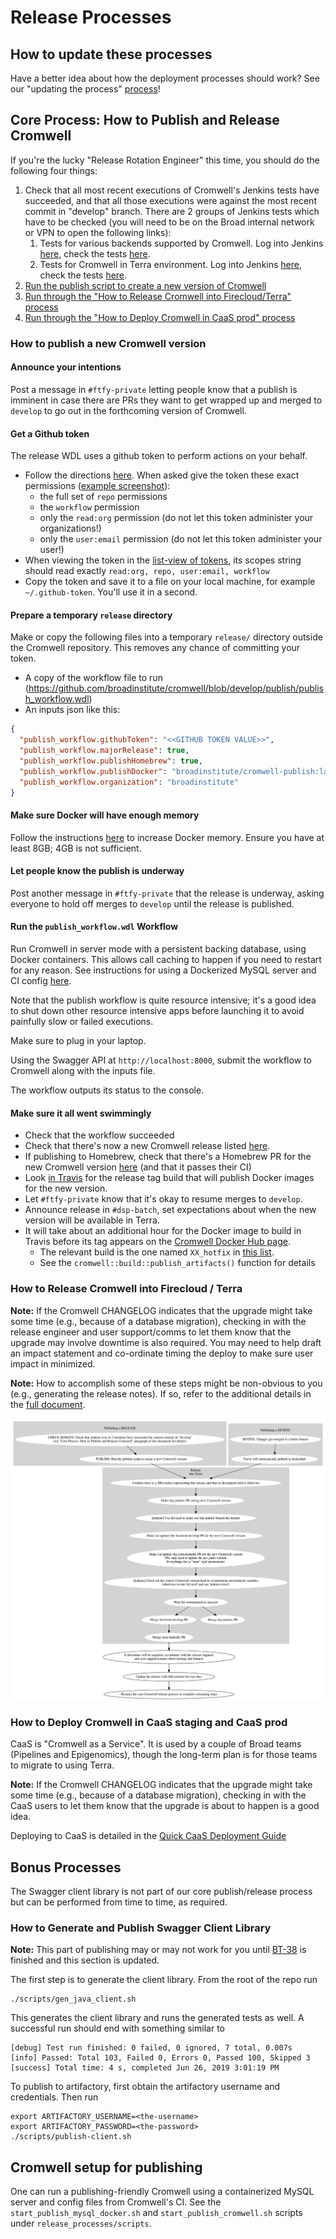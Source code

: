 # Release Processes

## How to update these processes

Have a better idea about how the deployment processes should work? 
See our "updating the process" [process](../README.MD)!

## Core Process: How to Publish and Release Cromwell

If you're the lucky "Release Rotation Engineer" this time, you should do the following four things:

1. Check that all most recent executions of Cromwell's Jenkins tests have succeeded, and that all those executions were 
against the most recent commit in "develop" branch. There are 2 groups of Jenkins tests which have to be checked (you 
will need to be on the Broad internal network or VPN to open the following links):
    1. Tests for various backends supported by Cromwell. Log into Jenkins [here](https://fc-jenkins.dsp-techops.broadinstitute.org), check the tests [here](https://fc-jenkins.dsp-techops.broadinstitute.org/job/cromwell-cron-parent/).
    1. Tests for Cromwell in Terra environment. Log into Jenkins [here](https://fc-jenkins.dsp-techops.broadinstitute.org), check the tests [here](https://fc-jenkins.dsp-techops.broadinstitute.org/view/Batch/).
1. [Run the publish script to create a new version of Cromwell](#how-to-publish-a-new-cromwell-version)  
1. [Run through the "How to Release Cromwell into Firecloud/Terra" process](#how-to-release-cromwell-into-firecloud--terra)  
1. [Run through the "How to Deploy Cromwell in CaaS prod" process](#how-to-deploy-cromwell-in-caas-staging-and-caas-prod)  

### How to publish a new Cromwell version

#### Announce your intentions

Post a message in `#ftfy-private` letting people know that a publish is imminent in case there are PRs they want to get
wrapped up and merged to `develop` to go out in the forthcoming version of Cromwell.

#### Get a Github token

The release WDL uses a github token to perform actions on your behalf.
* Follow the directions [here](https://help.github.com/en/github/authenticating-to-github/creating-a-personal-access-token-for-the-command-line).
  When asked give the token these exact permissions ([example screenshot](github_token_scopes.png)):
  * the full set of `repo` permissions
  * the `workflow` permission
  * only the `read:org` permission (do not let this token administer your organizations!)
  * only the `user:email` permission (do not let this token administer your user!)
* When viewing the token in the [list-view of tokens](https://github.com/settings/tokens), its scopes string should read exactly `read:org, repo, user:email, workflow`
* Copy the token and save it to a file on your local machine, for example `~/.github-token`. You'll use it in a second.

#### Prepare a temporary `release` directory

Make or copy the following files into a temporary `release/` directory outside the Cromwell repository. This removes any chance of committing your token.

* A copy of the workflow file to run (https://github.com/broadinstitute/cromwell/blob/develop/publish/publish_workflow.wdl)
* An inputs json like this:

```json
{
  "publish_workflow.githubToken": "<<GITHUB TOKEN VALUE>>",
  "publish_workflow.majorRelease": true,
  "publish_workflow.publishHomebrew": true,
  "publish_workflow.publishDocker": "broadinstitute/cromwell-publish:latest",
  "publish_workflow.organization": "broadinstitute"
}
```

#### Make sure Docker will have enough memory

Follow the instructions [here](https://docs.docker.com/docker-for-mac/#resources) to increase Docker memory.
Ensure you have at least 8GB; 4GB is not sufficient.

#### Let people know the publish is underway

Post another message in `#ftfy-private` that the release is underway, asking everyone to hold off merges to `develop` until
the release is published.

#### Run the `publish_workflow.wdl` Workflow

Run Cromwell in server mode with a persistent backing database, using Docker containers. This allows call caching to happen if you need to restart for any reason.
See instructions for using a Dockerized MySQL server and CI config [here](#cromwell-setup-for-publishing).

Note that the publish workflow is quite resource intensive; it's a good idea to shut down other resource intensive apps before launching it to avoid painfully slow or failed executions.

Make sure to plug in your laptop.

Using the Swagger API at `http://localhost:8000`, submit the workflow to Cromwell along with the inputs file.

The workflow outputs its status to the console.

#### Make sure it all went swimmingly

* Check that the workflow succeeded
* Check that there's now a new Cromwell release listed [here](https://github.com/broadinstitute/cromwell/releases).
* If publishing to Homebrew, check that there's a Homebrew PR for the new Cromwell version [here](https://github.com/Homebrew/homebrew-core/pulls) (and that it passes their CI)
* Look [in Travis](https://app.travis-ci.com/github/broadinstitute/cromwell/branches) for the release tag build that will publish Docker images for the new version.
* Let `#ftfy-private` know that it's okay to resume merges to `develop`.
* Announce release in `#dsp-batch`, set expectations about when the new version will be available in Terra.
* It will take about an additional hour for the Docker image to build in Travis before its tag appears on the [Cromwell Docker Hub page](https://hub.docker.com/r/broadinstitute/cromwell/tags).
    * The relevant build is the one named `XX_hotfix` in [this list](https://app.travis-ci.com/github/broadinstitute/cromwell/builds).
    * See the `cromwell::build::publish_artifacts()` function for details

### How to Release Cromwell into Firecloud / Terra

**Note:** If the Cromwell CHANGELOG indicates that the upgrade might take some time (e.g., because of a database migration), checking in with the release engineer
and user support/comms to let them know that the upgrade may involve downtime is also required. You may need to help draft an impact statement and co-ordinate timing
the deploy to make sure user impact in minimized.

**Note:** How to accomplish some of these steps might be non-obvious to you (e.g., generating the release notes).
If so, refer to the additional details in the [full document](https://docs.google.com/document/d/1EEzwemE8IedCplIwL506fiqXr0262Pz4G0x6Cr6V-5E). 

![firecloud-develop](firecloud-develop.dot.png) 

### How to Deploy Cromwell in CaaS staging and CaaS prod

CaaS is "Cromwell as a Service". It is used by a couple of Broad teams (Pipelines and Epigenomics), though the long-term plan is for those teams to migrate to using Terra.

**Note:** If the Cromwell CHANGELOG indicates that the upgrade might take some time (e.g., because of a database migration), checking in with the CaaS users
to let them know that the upgrade is about to happen is a good idea.

Deploying to CaaS is detailed in the [Quick CaaS Deployment Guide](https://docs.google.com/document/d/1s0YC-oohJ7o-OGcgnH_-YBtIEKmLIPTRpG36yvWxUpE) 

## Bonus Processes

The Swagger client library is not part of our core publish/release process but can be performed from time to time, as required.

### How to Generate and Publish Swagger Client Library

**Note:** This part of publishing may or may not work for you until
[BT-38](https://broadworkbench.atlassian.net/browse/BT-38) is finished and this section is updated.

The first step is to generate the client library.  From the root of the repo run

```
./scripts/gen_java_client.sh
```

This generates the client library and runs the generated tests as well.  A successful run should end with something similar to

```
[debug] Test run finished: 0 failed, 0 ignored, 7 total, 0.007s
[info] Passed: Total 103, Failed 0, Errors 0, Passed 100, Skipped 3
[success] Total time: 4 s, completed Jun 26, 2019 3:01:19 PM
```

To publish to artifactory, first obtain the artifactory username and credentials.  Then run

```
export ARTIFACTORY_USERNAME=<the-username>
export ARTIFACTORY_PASSWORD=<the-password>
./scripts/publish-client.sh
```

## Cromwell setup for publishing

One can run a publishing-friendly Cromwell using a containerized MySQL server and config files
from Cromwell's CI. See the `start_publish_mysql_docker.sh` and `start_publish_cromwell.sh` 
scripts under `release_processes/scripts`.
